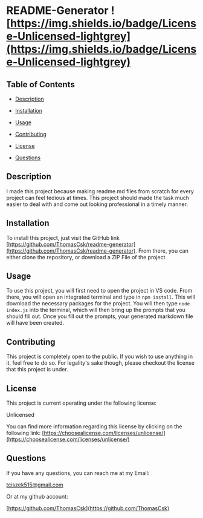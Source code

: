 # README-Generator ![https://img.shields.io/badge/License-Unlicensed-lightgrey](https://img.shields.io/badge/License-Unlicensed-lightgrey)
  
## Table of Contents

- [Description](#description)

- [Installation](#installation)
  
- [Usage](#usage)
 
- [Contributing](Contributing)
 
- [License](#license)

- [Questions](#questions)

## Description

I made this project because making readme.md files from scratch for every project can feel tedious at times. This project should made the task much easier to deal with and come out looking professional in a timely manner.

## Installation
  
To install this project, just visit the GitHub link [https://github.com/ThomasCsk/readme-generator](https://github.com/ThomasCsk/readme-generator). From there, you can either clone the repository, or download a ZIP File of the project
  
## Usage
  
To use this project, you will first need to open the project in VS code. From there, you will open an integrated terminal and type in `npm install`. This will download the necessary packages for the project. You will then type `node index.js` into the terminal, which will then bring up the prompts that you should fill out. Once you fill out the prompts, your generated markdown file will have been created.

## Contributing

This project is completely open to the public. If you wish to use anything in it, feel free to do so. For legality's sake though, please checkout the license that this project is under.
 
## License

This project is current operating under the following license:

Unlicensed

You can find more information regarding this license by clicking on the following link:
[https://choosealicense.com/licenses/unlicense/](https://choosealicense.com/licenses/unlicense/)

## Questions

If you have any questions, you can reach me at my Email:

[tciszek515@gmail.com](#tciszek515@gmail.com)

Or at my github account:

[https://github.com/ThomasCsk](https://github.com/ThomasCsk)